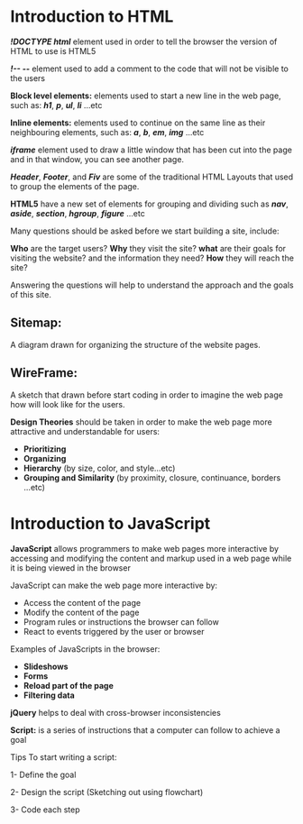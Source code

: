# Introduction to HTML

***!DOCTYPE html*** element used in order to tell the browser the version of HTML to use is HTML5

***!-- --*** element used to add a comment to the code that will not be visible to the users

**Block level elements:** elements used to start a new line in the web page, such as: ***h1***, ***p***, ***ul***, ***li*** …etc

**Inline elements:** elements used to continue on the same line as their neighbouring elements, such as: ***a***, ***b***, ***em***, ***img*** ...etc

***iframe*** element used to draw a little window that has been cut into the page and in that window, you can see another page.



***Header***, ***Footer***, and ***Fiv*** are some of the traditional HTML Layouts that used to group the elements of the page.

**HTML5** have a new set of elements for grouping and dividing such as ***nav***, ***aside***, ***section***, ***hgroup***, ***figure*** ...etc



Many questions should be asked before we start building a site, include:

**Who** are the target users? 
**Why** they visit the site? **what** are their goals for visiting the website? and the information they need?
**How** they will reach the site?

Answering the questions will help to understand the approach and the goals of this site.

## Sitemap: 
A diagram drawn for organizing the structure of the website pages.

## WireFrame: 
A sketch that drawn before start coding in order to imagine the web page how will look like for the users.

**Design Theories** should be taken in order to make the web page more attractive and understandable for users:

* **Prioritizing**
* **Organizing**
* **Hierarchy** (by size, color, and style...etc)
* **Grouping and Similarity** (by proximity, closure, continuance, borders ...etc)


# Introduction to JavaScript

**JavaScript** allows programmers to make web pages more interactive by accessing and modifying the content and markup used in a web page while it is being viewed in the browser

JavaScript can make the web page more interactive by:

* Access the content of the page
* Modify the content of the page
* Program rules or instructions the browser can follow
* React to events triggered by the user or browser

Examples of JavaScripts in the browser:

* **Slideshows**
* **Forms**
* **Reload part of the page**
* **Filtering data**

**jQuery** helps to deal with cross-browser inconsistencies

**Script:** is a series of instructions that a computer can follow to achieve a goal

Tips To start writing a script:

1- Define the goal

2- Design the script (Sketching out using flowchart)

3- Code each step







